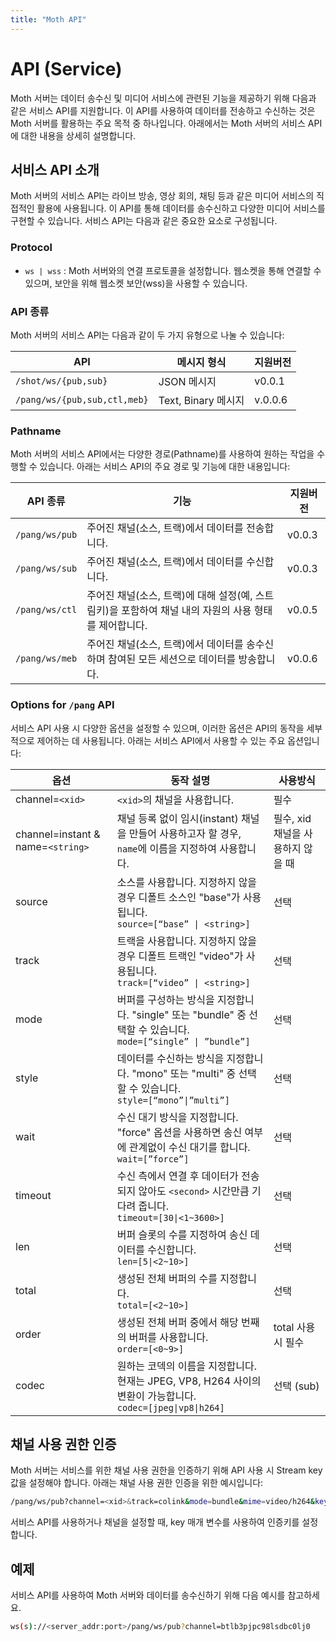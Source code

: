 ```yaml
---
title: "Moth API"
---
```


# API (Service)

<!-- NOTE
- 서비스용 API 개요
- 실시간 스트리밍 구현
- 콘텐츠 관리 및 업로드
- 다양한 코덱 사용
 -->

Moth 서버는 데이터 송수신 및 미디어 서비스에 관련된 기능을 제공하기 위해 다음과 같은 서비스 API를 지원합니다. 이 API를 사용하여 데이터를 전송하고 수신하는 것은 Moth 서버를 활용하는 주요 목적 중 하나입니다. 아래에서는 Moth 서버의 서비스 API에 대한 내용을 상세히 설명합니다.

## 서비스 API 소개

Moth 서버의 서비스 API는 라이브 방송, 영상 회의, 채팅 등과 같은 미디어 서비스의 직접적인 활용에 사용됩니다. 이 API를 통해 데이터를 송수신하고 다양한 미디어 서비스를 구현할 수 있습니다. 서비스 API는 다음과 같은 중요한 요소로 구성됩니다.

### Protocol

- `ws | wss` : Moth 서버와의 연결 프로토콜을 설정합니다. 웹소켓을 통해 연결할 수 있으며, 보안을 위해 웹소켓 보안(wss)을 사용할 수 있습니다.

### API 종류

Moth 서버의 서비스 API는 다음과 같이 두 가지 유형으로 나눌 수 있습니다:

| API                          | 메시지 형식         | 지원버전 |
| ---------------------------- | ------------------- | -------- |
| `/shot/ws/{pub,sub}`         | JSON 메시지         | v0.0.1   |
| `/pang/ws/{pub,sub,ctl,meb}` | Text, Binary 메시지 | v.0.0.6  |

### Pathname

Moth 서버의 서비스 API에서는 다양한 경로(Pathname)를 사용하여 원하는 작업을 수행할 수 있습니다. 아래는 서비스 API의 주요 경로 및 기능에 대한 내용입니다:

| API 종류       | 기능                                                                                                  | 지원버전 |
| -------------- | ----------------------------------------------------------------------------------------------------- | -------- |
| `/pang/ws/pub` | 주어진 채널(소스, 트랙)에서 데이터를 전송합니다.                                                      | v0.0.3   |
| `/pang/ws/sub` | 주어진 채널(소스, 트랙)에서 데이터를 수신합니다.                                                      | v0.0.3   |
| `/pang/ws/ctl` | 주어진 채널(소스, 트랙)에 대해 설정(예, 스트림키)을 포함하여 채널 내의 자원의 사용 형태를 제어합니다. | v0.0.5   |
| `/pang/ws/meb` | 주어진 채널(소스, 트랙)에서 데이터를 송수신하며 참여된 모든 세션으로 데이터를 방송합니다.             | v0.0.6   |

### Options for `/pang` API

서비스 API 사용 시 다양한 옵션을 설정할 수 있으며, 이러한 옵션은 API의 동작을 세부적으로 제어하는 데 사용됩니다. 아래는 서비스 API에서 사용할 수 있는 주요 옵션입니다:

| 옵션                              | 동작 설명                                                                                                            | 사용방식                          |
| --------------------------------- | -------------------------------------------------------------------------------------------------------------------- | --------------------------------- |
| channel=`<xid>`                   | `<xid>`의 채널을 사용합니다.                                                                                         | 필수                              |
| channel=instant & name=`<string>` | 채널 등록 없이 임시(instant) 채널을 만들어 사용하고자 할 경우, `name`에 이름을 지정하여 사용합니다.                  | 필수, xid 채널을 사용하지 않을 때 |
| source                            | 소스를 사용합니다. 지정하지 않을 경우 디폴트 소스인 "base"가 사용됩니다.<br/> `source=[“base” \| <string>]`          | 선택                              |
| track                             | 트랙을 사용합니다. 지정하지 않을 경우 디폴트 트랙인 "video"가 사용됩니다. <br/> `track=[“video” \| <string>]`        | 선택                              |
| mode                              | 버퍼를 구성하는 방식을 지정합니다. "single" 또는 "bundle" 중 선택할 수 있습니다.<br/> `mode=[“single” \| ”bundle”]`  | 선택                              |
| style                             | 데이터를 수신하는 방식을 지정합니다. "mono" 또는 "multi" 중 선택할 수 있습니다.<br/> `style=[“mono”\|”multi”]`       | 선택                              |
| wait                              | 수신 대기 방식을 지정합니다. "force" 옵션을 사용하면 송신 여부에 관계없이 수신 대기를 합니다. <br/> `wait=[”force”]` | 선택                              |
| timeout                           | 수신 측에서 연결 후 데이터가 전송되지 않아도 `<second>` 시간만큼 기다려 줍니다. <br/> `timeout=[30\|<1~3600>]`       | 선택                              |
| len                               | 버퍼 슬롯의 수를 지정하여 송신 데이터를 수신합니다. <br/> `len=[5\|<2~10>]`                                          | 선택                              |
| total                             | 생성된 전체 버퍼의 수를 지정합니다. <br/> `total=[<2~10>]`                                                           | 선택                              |
| order                             | 생성된 전체 버퍼 중에서 해당 번째의 버퍼를 사용합니다. <br/> `order=[<0~9>]`                                         | total 사용시 필수                 |
| codec                             | 원하는 코덱의 이름을 지정합니다. 현재는 JPEG, VP8, H264 사이의 변환이 가능합니다. <br/> `codec=[jpeg\|vp8\|h264]`    | 선택 (sub)                        |

## 채널 사용 권한 인증

Moth 서버는 서비스를 위한 채널 사용 권한을 인증하기 위해 API 사용 시 Stream key 값을 설정해야 합니다. 아래는 채널 사용 권한 인증을 위한 예시입니다:

```bash
/pang/ws/pub?channel=<xid>&track=colink&mode=bundle&mime=video/h264&key=<string>
```

서비스 API를 사용하거나 채널을 설정할 때, key 매개 변수를 사용하여 인증키를 설정합니다.

## 예제

서비스 API를 사용하여 Moth 서버와 데이터를 송수신하기 위해 다음 예시를 참고하세요.

```bash
ws(s)://<server_addr:port>/pang/ws/pub?channel=btlb3pjpc98lsdbc0lj0
```
